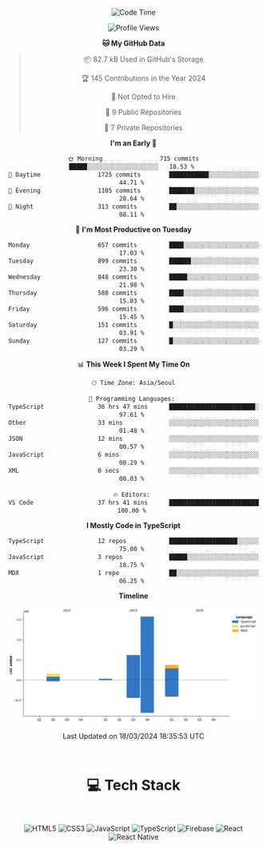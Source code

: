 <div align="center">

  <!--START_SECTION:waka-->
![Code Time](http://img.shields.io/badge/Code%20Time-691%20hrs%2050%20mins-blue)

![Profile Views](http://img.shields.io/badge/Profile%20Views-0-blue)

**🐱 My GitHub Data** 

> 📦 82.7 kB Used in GitHub's Storage 
 > 
> 🏆 145 Contributions in the Year 2024
 > 
> 🚫 Not Opted to Hire
 > 
> 📜 9 Public Repositories 
 > 
> 🔑 7 Private Repositories 
 > 
**I'm an Early 🐤** 

```text
🌞 Morning                715 commits         █████░░░░░░░░░░░░░░░░░░░░   18.53 % 
🌆 Daytime                1725 commits        ███████████░░░░░░░░░░░░░░   44.71 % 
🌃 Evening                1105 commits        ███████░░░░░░░░░░░░░░░░░░   28.64 % 
🌙 Night                  313 commits         ██░░░░░░░░░░░░░░░░░░░░░░░   08.11 % 
```
📅 **I'm Most Productive on Tuesday** 

```text
Monday                   657 commits         ████░░░░░░░░░░░░░░░░░░░░░   17.03 % 
Tuesday                  899 commits         ██████░░░░░░░░░░░░░░░░░░░   23.30 % 
Wednesday                848 commits         █████░░░░░░░░░░░░░░░░░░░░   21.98 % 
Thursday                 580 commits         ████░░░░░░░░░░░░░░░░░░░░░   15.03 % 
Friday                   596 commits         ████░░░░░░░░░░░░░░░░░░░░░   15.45 % 
Saturday                 151 commits         █░░░░░░░░░░░░░░░░░░░░░░░░   03.91 % 
Sunday                   127 commits         █░░░░░░░░░░░░░░░░░░░░░░░░   03.29 % 
```


📊 **This Week I Spent My Time On** 

```text
🕑︎ Time Zone: Asia/Seoul

💬 Programming Languages: 
TypeScript               36 hrs 47 mins      ████████████████████████░   97.61 % 
Other                    33 mins             ░░░░░░░░░░░░░░░░░░░░░░░░░   01.48 % 
JSON                     12 mins             ░░░░░░░░░░░░░░░░░░░░░░░░░   00.57 % 
JavaScript               6 mins              ░░░░░░░░░░░░░░░░░░░░░░░░░   00.29 % 
XML                      0 secs              ░░░░░░░░░░░░░░░░░░░░░░░░░   00.03 % 

🔥 Editors: 
VS Code                  37 hrs 41 mins      █████████████████████████   100.00 % 
```

**I Mostly Code in TypeScript** 

```text
TypeScript               12 repos            ███████████████████░░░░░░   75.00 % 
JavaScript               3 repos             █████░░░░░░░░░░░░░░░░░░░░   18.75 % 
MDX                      1 repo              ██░░░░░░░░░░░░░░░░░░░░░░░   06.25 % 
```



**Timeline**

![Lines of Code chart](https://raw.githubusercontent.com/SONGDAM/SONGDAM/master/assets/bar_graph.png)


 Last Updated on 18/03/2024 18:35:53 UTC
<!--END_SECTION:waka-->

  
 <br>
  
# 💻 Tech Stack
  
</div>

</br>

<div align="center">

   ![HTML5](https://img.shields.io/badge/html5-%23E34F26.svg?style=for-the-badge&logo=html5&logoColor=white) ![CSS3](https://img.shields.io/badge/css3-%231572B6.svg?style=for-the-badge&logo=css3&logoColor=white) ![JavaScript](https://img.shields.io/badge/javascript-%23323330.svg?style=for-the-badge&logo=javascript&logoColor=%23F7DF1E) 
 ![TypeScript](https://img.shields.io/badge/typescript-%23007ACC.svg?style=for-the-badge&logo=typescript&logoColor=white)
  ![Firebase](https://img.shields.io/badge/firebase-%23039BE5.svg?style=for-the-badge&logo=firebase) 
 ![React](https://img.shields.io/badge/react-%2320232a.svg?style=for-the-badge&logo=react&logoColor=%2361DAFB) ![React Native](https://img.shields.io/badge/react_native-%2320232a.svg?style=for-the-badge&logo=react&logoColor=%2361DAFB) 

 
</div>
